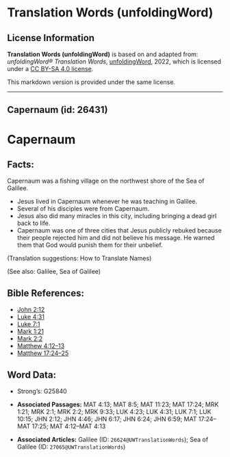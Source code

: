 # Translation Words (unfoldingWord)

## License Information

**Translation Words (unfoldingWord)** is based on and adapted from: _unfoldingWord® Translation Words_, [unfoldingWord](https://unfoldingword.org/utw), 2022, which is licensed under a [CC BY-SA 4.0 license](https://creativecommons.org/licenses/by-sa/4.0/legalcode.en).

This markdown version is provided under the same license.



--------------------------------

## Capernaum (id: 26431)

Capernaum
=========

Facts:
------

Capernaum was a fishing village on the northwest shore of the Sea of Galilee.

* Jesus lived in Capernaum whenever he was teaching in Galilee.
* Several of his disciples were from Capernaum.
* Jesus also did many miracles in this city, including bringing a dead girl back to life.
* Capernaum was one of three cities that Jesus publicly rebuked because their people rejected him and did not believe his message. He warned them that God would punish them for their unbelief.

(Translation suggestions: How to Translate Names)

(See also: Galilee, Sea of Galilee)

Bible References:
-----------------

* [John 2:12](https://ref.ly/John2:12)
* [Luke 4:31](https://ref.ly/Luke4:31)
* [Luke 7:1](https://ref.ly/Luke7:1)
* [Mark 1:21](https://ref.ly/Mark1:21)
* [Mark 2:2](https://ref.ly/Mark2:2)
* [Matthew 4:12–13](https://ref.ly/Matt4:12-Matt4:13)
* [Matthew 17:24–25](https://ref.ly/Matt17:24-Matt17:25)

Word Data:
----------

* Strong’s: G25840

* **Associated Passages:** MAT 4:13; MAT 8:5; MAT 11:23; MAT 17:24; MRK 1:21; MRK 2:1; MRK 2:2; MRK 9:33; LUK 4:23; LUK 4:31; LUK 7:1; LUK 10:15; JHN 2:12; JHN 4:46; JHN 6:17; JHN 6:24; JHN 6:59; MAT 17:24–MAT 17:25; MAT 4:12–MAT 4:13
* **Associated Articles:** Galilee (ID: `26624@UWTranslationWords`); Sea of Galilee (ID: `27065@UWTranslationWords`)

